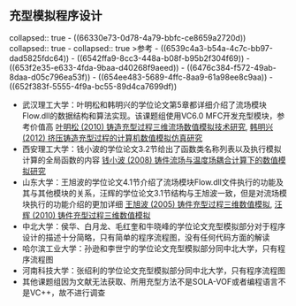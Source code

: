 ## 充型模拟程序设计
collapsed:: true
	- ((66330e73-0d78-4a79-bbfc-ce8659a2720d))
	  collapsed:: true
		- collapsed:: true
		  >参考
			- ((6539c4a3-b54a-4c7c-bb97-dad5825fdc64))
			- ((6542ffa9-8cc3-448a-b08f-b95b2f304f69))
			- ((653f2e35-e633-4fda-9baa-d40268f9aeed))
			- ((6476c384-f572-49ab-8daa-d05c796ea53f))
			- ((654ee483-5689-4ffc-8aa9-61a98ee8c9aa))
			- ((652f383f-5555-4f9a-bc55-89d4ca7699df))
- 武汉理工大学：叶明松和韩明兴的学位论文第5章都详细介绍了流场模块Flow.dll的数据结构和算法实现。该课题组使用VC6.0 MFC开发充型模块，参考价值高 [叶明松 (2010) 铸造充型过程三维流场数值模拟技术研究](https://d.wanfangdata.com.cn/thesis/ChJUaGVzaXNOZXdTMjAyMzA5MDESCFkxNjg1MjI5GggxYmU0c2ZoNg%3D%3D), [韩明兴 (2012) 挤压铸造充型过程的计算机数值模拟仿真研究](https://d.wanfangdata.com.cn/thesis/ChJUaGVzaXNOZXdTMjAyMzA5MDESCFkyMDk5ODU0GghoNWxqOHZrbQ%3D%3D)
- 西安理工大学：钱小波的学位论文3.2节给出了函数类名称列表以及执行模拟计算的全局函数的内容 [钱小波 (2008) 铸件流场与温度场耦合计算下的数值模拟研究](https://d.wanfangdata.com.cn/thesis/ChJUaGVzaXNOZXdTMjAyMzA5MDESCFkxMzgxMTM5Ggh2YWIzb2Q4cQ%3D%3D)
- 山东大学：王旭波的学位论文4.1节介绍了流场模块Flow.dll文件执行的功能及其与其他模块的关系，汪辉的学位论文3.1节结构与王旭波一致，但是对流场模块执行的功能介绍的更加详细 [王旭波 (2005) 铸件充型过程三维数值模拟](https://d.wanfangdata.com.cn/thesis/ChJUaGVzaXNOZXdTMjAyMzA5MDESB1k5NzA3NDkaCDgyaHJodGZs), [汪辉 (2010) 铸件充型过程三维数值模拟](https://d.wanfangdata.com.cn/thesis/ChJUaGVzaXNOZXdTMjAyMzA5MDESCFkxNzkzOTg1Ggg4MmhyaHRmbA%3D%3D)
- 中北大学：侯华、白月龙、毛红奎和牛晓峰的学位论文充型模拟部分对于程序设计的描述十分简略，只有简单的程序流程图，没有任何代码方面的解读
- 哈尔滨工业大学：孙逊和李世宁的学位论文充型模拟部分同中北大学，只有程序流程图
- 河南科技大学：张绍利的学位论文充型模拟部分同中北大学，只有程序流程图
- 其他课题组因为文献无法获取、所用充型方法不是SOLA-VOF或者编程语言不是VC++，故不进行调查